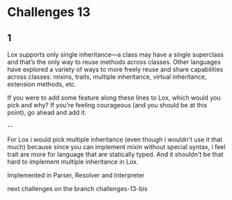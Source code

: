 # Challenges 13

## 1

Lox supports only single inheritance—a class may have a single superclass and that’s the only way to reuse methods across classes.
Other languages have explored a variety of ways to more freely reuse and share capabilities across classes: mixins, traits, multiple inheritance, virtual inheritance, extension methods, etc.

If you were to add some feature along these lines to Lox, which would you pick and why? If you’re feeling courageous (and you should be at this point), go ahead and add it.

--

For Lox i would pick multiple inheritance (even though i wouldn't use it that much) because since you can implement mixin without special syntax,
i feel trait are more for language that are statically typed.
And it shouldn't be that hard to implement multiple inheritance in Lox.

Implemented in Parser, Resolver and Interpreter

next challenges on the branch challenges-13-bis